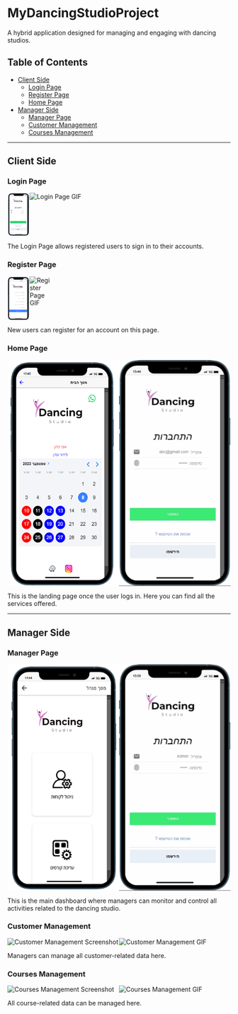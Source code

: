 # MyDancingStudioProject
A hybrid application designed for managing and engaging with dancing studios.

## Table of Contents
- [Client Side](#client-side)
  - [Login Page](#login-page)
  - [Register Page](#register-page)
  - [Home Page](#home-page)
- [Manager Side](#manager-side)
  - [Manager Page](#manager-page)
  - [Customer Management](#customer-management)
  - [Courses Management](#courses-management)

---

## Client Side

### Login Page

<div style="display: flex;">
  <img src="./src/assets/images/login.png" alt="Login Page Screenshot" style="width: 10%;">
  <img src="./src/assets/images/login.gif" alt="Login Page GIF" style="width: 50%;">
</div>

The Login Page allows registered users to sign in to their accounts.

### Register Page

<div style="display: flex;">
  <img src="./src/assets/images/register.png" alt="Register Page Screenshot" style="width: 10%;">
  <img src="./src/assets/images/register.gif" alt="Register Page GIF" style="width: 10%;">
</div>

New users can register for an account on this page.

### Home Page

<div style="display: flex;">
  <img src="./src/assets/images/home.png" alt="Home Page Screenshot" style="width: 50%;">
  <img src="./src/assets/images/home.gif" alt="Home Page GIF" style="width: 50%;">
</div>

This is the landing page once the user logs in. Here you can find all the services offered.

---

## Manager Side

### Manager Page

<div style="display: flex;">
  <img src="./src/assets/images/manager.png" alt="Manager Page Screenshot" style="width: 50%;">
  <img src="./src/assets/images/manager.gif" alt="Manager Page GIF" style="width: 50%;">
</div>

This is the main dashboard where managers can monitor and control all activities related to the dancing studio.

### Customer Management

<div style="display: flex;">
  <img src="./src/assets/images/customer_management.png" alt="Customer Management Screenshot" style="width: 50%;">
  <img src="./src/assets/images/customer_management.gif" alt="Customer Management GIF" style="width: 50%;">
</div>

Managers can manage all customer-related data here.

### Courses Management

<div style="display: flex;">
  <img src="./src/assets/images/course_management.png" alt="Courses Management Screenshot" style="width: 50%;">
  <img src="./src/assets/images/course_management.gif" alt="Courses Management GIF" style="width: 50%;">
</div>

All course-related data can be managed here.
